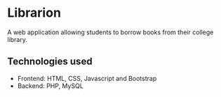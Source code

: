 # Librarion

A web application allowing students to borrow books from their college library.

## Technologies used
* Frontend: HTML, CSS, Javascript and Bootstrap
* Backend: PHP, MySQL
